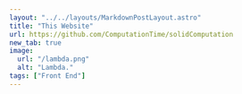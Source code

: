 ```yaml
---
layout: "../../layouts/MarkdownPostLayout.astro"
title: "This Website"
url: https://github.com/ComputationTime/solidComputation
new_tab: true
image:
  url: "/lambda.png"
  alt: "Lambda."
tags: ["Front End"]
---
```

